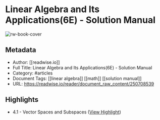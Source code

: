 # Linear Algebra and Its Applications(6E) - Solution Manual

![rw-book-cover](https://readwise-assets.s3.amazonaws.com/media/reader/parsed_document_assets/250708539/SrjedUhUBsrUsslGR_xdMf-_ipc1OqkDXAfcT4-fd78-cove_XLGwI6e.png)

## Metadata
- Author: [[readwise.io]]
- Full Title: Linear Algebra and Its Applications(6E) - Solution Manual
- Category: #articles
- Document Tags: [[linear algebra]] [[math]] [[solution manual]] 
- URL: https://readwise.io/reader/document_raw_content/250708539

## Highlights
- 4.1 - Vector Spaces and Subspaces ([View Highlight](https://read.readwise.io/read/01jjcfndgwc7tcgrjsfb4ym4bh))

